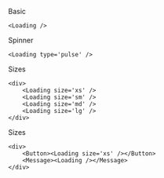 Basic
```
<Loading />
```

Spinner
```
<Loading type='pulse' />
```

Sizes
```
<div>
    <Loading size='xs' />
    <Loading size='sm' />
    <Loading size='md' />
    <Loading size='lg' />
</div>
```

Sizes
```
<div>
    <Button><Loading size='xs' /></Button>
    <Message><Loading /></Message>
</div>
```
